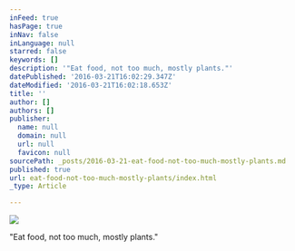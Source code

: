 ```yaml
---
inFeed: true
hasPage: true
inNav: false
inLanguage: null
starred: false
keywords: []
description: '"Eat food, not too much, mostly plants."'
datePublished: '2016-03-21T16:02:29.347Z'
dateModified: '2016-03-21T16:02:18.653Z'
title: ''
author: []
authors: []
publisher:
  name: null
  domain: null
  url: null
  favicon: null
sourcePath: _posts/2016-03-21-eat-food-not-too-much-mostly-plants.md
published: true
url: eat-food-not-too-much-mostly-plants/index.html
_type: Article

---
```

![](https://the-grid-user-content.s3-us-west-2.amazonaws.com/1e540d50-dc2f-468f-99d9-eb610e1d5459.jpg)

"Eat food, not too much, mostly plants."